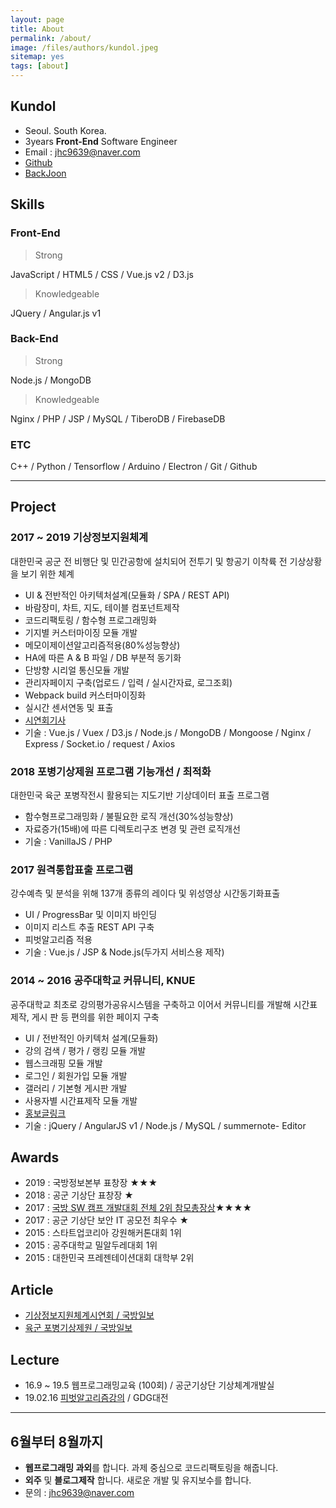 ```yaml
---
layout: page
title: About
permalink: /about/
image: /files/authors/kundol.jpeg
sitemap: yes
tags: [about]
--- 
```


## Kundol
- Seoul. South Korea.
- 3years **Front-End** Software Engineer  
- Email : jhc9639@naver.com
- [Github](https://github.com/wnghdcjfe) 
- [BackJoon](https://www.acmicpc.net/user/zagabi/) 

## Skills
### Front-End
 > Strong

JavaScript / HTML5 / CSS / Vue.js v2 / D3.js

 > Knowledgeable

JQuery / Angular.js v1

### Back-End
 > Strong

Node.js / MongoDB

 > Knowledgeable
 
Nginx / PHP / JSP / MySQL / TiberoDB / FirebaseDB

### ETC
C++ / Python / Tensorflow / Arduino / Electron / Git / Github 

-------

## Project
### 2017 ~ 2019 기상정보지원체계 
대한민국 공군 전 비행단 및 민간공항에 설치되어 전투기 및 항공기 이착륙 전 기상상황을 보기 위한 체계 
 - UI & 전반적인 아키텍처설계(모듈화 / SPA / REST API)
 - 바람장미, 차트, 지도, 테이블 컴포넌트제작
 - 코드리팩토링 / 함수형 프로그래밍화
 - 기지별 커스터마이징 모듈 개발
 - 메모이제이션알고리즘적용(80%성능향상)
 - HA에 따른 A & B 파일 / DB 부분적 동기화
 - 단방향 시리얼 통신모듈 개발
 - 관리자페이지 구축(업로드 / 입력 / 실시간자료, 로그조회)
 - Webpack build 커스터마이징화
 - 실시간 센서연동 및 표출
 - [시연회기사](!https://bit.ly/2JPk9Jj)
 - 기술 : Vue.js / Vuex / D3.js / Node.js / MongoDB / Mongoose / Nginx / Express / Socket.io / request / Axios

### 2018 포병기상제원 프로그램 기능개선 / 최적화
대한민국 육군 포병작전시 활용되는 지도기반 기상데이터 표출 프로그램
 - 함수형프로그래밍화 / 불필요한 로직 개선(30%성능향상)
 - 자료증가(15배)에 따른 디렉토리구조 변경 및 관련 로직개선
 - 기술 : VanillaJS / PHP 

### 2017 원격통합표출 프로그램 
강수예측 및 분석을 위해 137개 종류의 레이다 및 위성영상 시간동기화표출 
 - UI / ProgressBar 및 이미지 바인딩
 - 이미지 리스트 추출 REST API 구축 
 - 피벗알고리즘 적용
 - 기술 : Vue.js / JSP & Node.js(두가지 서비스용 제작)

### 2014 ~ 2016 공주대학교 커뮤니티, KNUE 
공주대학교 최초로 강의평가공유시스템을 구축하고 이어서 커뮤니티를 개발해 시간표제작, 게시 판 등 편의를 위한 페이지 구축  
 - UI / 전반적인 아키텍처 설계(모듈화)
 - 강의 검색 / 평가 / 랭킹 모듈 개발
 - 웹스크래핑 모듈 개발
 - 로그인 / 회원가입 모듈 개발
 - 갤러리 / 기본형 게시판 개발
 - 사용자별 시간표제작 모듈 개발
 - [홍보글링크](!https://bit.ly/2JPiR0V)
 - 기술 : jQuery / AngularJS v1 / Node.js / MySQL / summernote- Editor

## Awards 
 - 2019 : 국방정보본부 표창장 ★★★
 - 2018 : 공군 기상단 표창장 ★  
 - 2017 : [국방 SW 캠프 개발대회 전체 2위 참모총장상](!https://github.com/wnghdcjfe/heartsaver)★★★★
 - 2017 : 공군 기상단 보안 IT 공모전 최우수 ★ 
 - 2015 : 스타트업코리아 강원해커톤대회 1위
 - 2015 : 공주대학교 밀알두레대회 1위 
 - 2015 : 대한민국 프레젠테이션대회 대학부 2위 

## Article
 - [기상정보지원체계시연회 / 국방일보](!https://bit.ly/2JPk9Jj) 
 - [육군 포병기상제원 / 국방일보](!https://bit.ly/2uxHCnI) 

## Lecture
 - 16.9 ~ 19.5 웹프로그래밍교육 (100회) / 공군기상단 기상체계개발실 
 - 19.02.16 [피벗알고리즘강의](!https://www.slideshare.net/hongchulju/ss-132025864) / GDG대전

-------
## 6월부터 8월까지
 - **웹프로그래밍 과외**를 합니다. 과제 중심으로 코드리팩토링을 해줍니다.
 - **외주** 및 **블로그제작** 합니다. 새로운 개발 및 유지보수를 합니다.  
 - 문의 : jhc9639@naver.com

